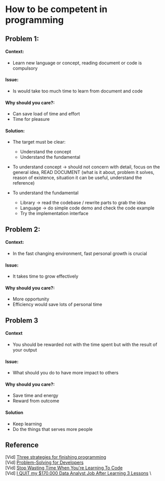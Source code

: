 # How to be competent in programming

## Problem 1:
#### Context:
- Learn new language or concept, reading document or code is compulsory
#### Issue:
- Is would take too much time to learn from document and code
#### Why should you care?:
- Can save load of time and effort
- Time for pleasure
#### Solution:
- The target must be clear:
  + Understand the concept
  + Understand the fundamental
  
- To understand concept -> should not concern with detail, focus on
the general idea, READ DOCUMENT (what is it about, problem it solves, reason of existence,
situation it can be useful, understand the reference)

- To understand the fundamental
  + Library -> read the codebase / rewrite parts to grab the idea
  + Language -> do simple code demo and check the code example
  + Try the implementation interface

## Problem 2:
#### Context:
- In the fast changing environment, fast personal growth is crucial
#### Issue:
- It takes time to grow effectively
#### Why should you care?:
- More opportunity
- Efficiency would save lots of personal time

## Problem 3
#### Context
- You should be rewarded not with the time spent but with the result of your output
#### Issue:
- What should you do to have more impact to others
#### Why should you care?:
- Save time and energy
- Reward from outcome
#### Solution
- Keep learning
- Do the things that serves more people

## Reference

[Vid] [Three strategies for finishing programming](https://www.youtube.com/watch?v=wg1wZgCdJPA&ab_channel=JacobSorber) \
[Vid] [Problem-Solving for Developers](https://www.youtube.com/watch?v=UFc-RPbq8kg&ab_channel=Fireship) \
[Vid] [Stop Wasting Time When You're Learning To Code](https://www.youtube.com/watch?v=KQ21gTWU-rM&ab_channel=NickWhite) \
[Vid] [I QUIT my $170,000 Data Analyst Job After Learning 3 Lessons](https://www.youtube.com/watch?v=M8md7_gyBy4&ab_channel=Stefanovic) \